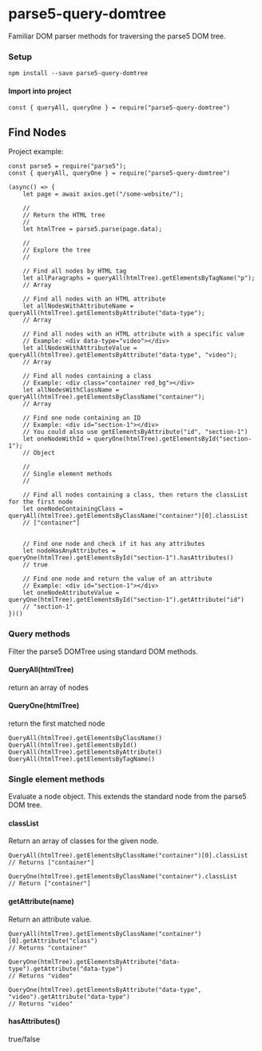 # parse5-query-domtree
Familiar DOM parser methods for traversing the parse5 DOM tree.

### Setup
```
npm install --save parse5-query-domtree
```

#### Import into project
```
const { queryAll, queryOne } = require("parse5-query-domtree")
```

## Find Nodes
Project example:

```
const parse5 = require("parse5");
const { queryAll, queryOne } = require("parse5-query-domtree")

(async() => {
    let page = await axios.get("/some-website/");

    //
    // Return the HTML tree
    //
    let htmlTree = parse5.parse(page.data);

    //
    // Explore the tree
    //
    
    // Find all nodes by HTML tag
    let allParagraphs = queryAll(htmlTree).getElementsByTagName("p");
    // Array

    // Find all nodes with an HTML attribute
    let allNodesWithAttributeName = queryAll(htmlTree).getElementsByAttribute("data-type");
    // Array

    // Find all nodes with an HTML attribute with a specific value
    // Example: <div data-type="video"></div>
    let allNodesWithAttributeValue = queryAll(htmlTree).getElementsByAttribute("data-type", "video");
    // Array

    // Find all nodes containing a class
    // Example: <div class="container red_bg"></div>
    let allNodesWithClassName = queryAll(htmlTree).getElementsByClassName("container");
    // Array
    
    // Find one node containing an ID
    // Example: <div id="section-1"></div>
    // You could also use getElementsByAttribute("id", "section-1")
    let oneNodeWithId = queryOne(htmlTree).getElementsById("section-1");
    // Object

    //
    // Single element methods
    //
    
    // Find all nodes containing a class, then return the classList for the first node
    let oneNodeContainingClass = queryAll(htmlTree).getElementsByClassName("container")[0].classList
    // ["container"]


    // Find one node and check if it has any attributes
    let nodeHasAnyAttributes = queryOne(htmlTree).getElementsById("section-1").hasAttributes()
    // true

    // Find one node and return the value of an attribute
    // Example: <div id="section-1"></div>
    let oneNodeAttributeValue = queryOne(htmlTree).getElementsById("section-1").getAttribute("id")
    // "section-1"
})()
```

### Query methods
Filter the parse5 DOMTree using standard DOM methods.

#### QueryAll(htmlTree)
return an array of nodes

#### QueryOne(htmlTree)
return the first matched node

```
QueryAll(htmlTree).getElementsByClassName()
QueryAll(htmlTree).getElementsById()
QueryAll(htmlTree).getElementsByAttribute()
QueryAll(htmlTree).getElementsByTagName()
```

### Single element methods
Evaluate a node object. This extends the standard node from the parse5 DOM tree.

#### classList
Return an array of classes for the given node.

```
QueryAll(htmlTree).getElementsByClassName("container")[0].classList
// Returns ["container"]

QueryOne(htmlTree).getElementsByClassName("container").classList
// Return ["container"]
```

#### getAttribute(name)
Return an attribute value.

```
QueryAll(htmlTree).getElementsByClassName("container")[0].getAttribute("class")
// Returns "container"

QueryOne(htmlTree).getElementsByAttribute("data-type").getAttribute("data-type")
// Returns "video"

QueryOne(htmlTree).getElementsByAttribute("data-type", "video").getAttribute("data-type")
// Returns "video"
```

#### hasAttributes()
true/false
